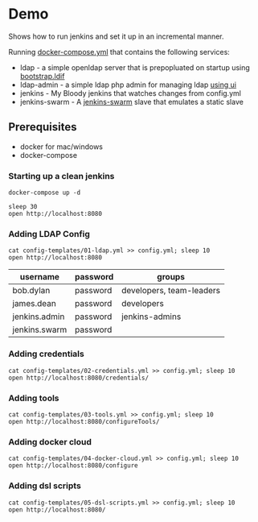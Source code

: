# Demo

Shows how to run jenkins and set it up in an incremental manner.

Running [docker-compose.yml](docker-compose.yml) that contains the following services:
* ldap - a simple openldap server that is prepopluated on startup using [bootstrap.ldif](ldap/bootstrap/custom.ldif)
* ldap-admin - a simple ldap php admin for managing ldap [using ui](https://localhost:6443)
* jenkins - My Bloody jenkins that watches changes from config.yml
* jenkins-swarm - A [jenkins-swarm](https://plugins.jenkins.io/swarm) slave that emulates a static slave


## Prerequisites
* docker for mac/windows
* docker-compose


### Starting up a clean jenkins

```shell
docker-compose up -d

sleep 30
open http://localhost:8080
```

### Adding LDAP Config

```shell
cat config-templates/01-ldap.yml >> config.yml; sleep 10
open http://localhost:8080
```

|username|password|groups|
---|---|--|
|bob.dylan|password|developers, team-leaders
|james.dean|password|developers|
|jenkins.admin|password|jenkins-admins
|jenkins.swarm|password|

### Adding credentials
```shell
cat config-templates/02-credentials.yml >> config.yml; sleep 10
open http://localhost:8080/credentials/
```

### Adding tools
```shell
cat config-templates/03-tools.yml >> config.yml; sleep 10
open http://localhost:8080/configureTools/
```

### Adding docker cloud
```shell
cat config-templates/04-docker-cloud.yml >> config.yml; sleep 10
open http://localhost:8080/configure
```

### Adding dsl scripts
```shell
cat config-templates/05-dsl-scripts.yml >> config.yml; sleep 10
open http://localhost:8080/
```


